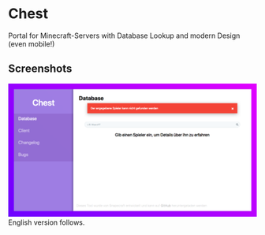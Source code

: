 # Chest
Portal for Minecraft-Servers with Database Lookup and modern Design (even mobile!)


## Screenshots
![alt text](https://raw.githubusercontent.com/MayusYT/Chest/master/Overview%20-%20German.png)
English version follows.
